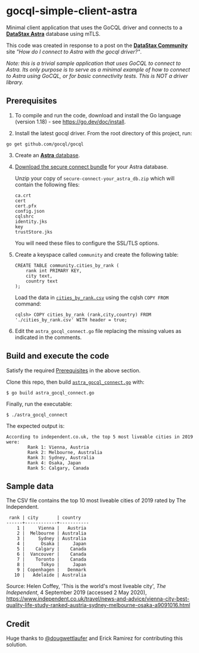 # gocql-simple-client-astra
Minimal client application that uses the GoCQL driver and connects to a [**DataStax Astra**](https://astra.datastax.com/) database using mTLS. 

This code was created in response to a post on the [**DataStax Community**](https://community.datastax.com/) site _"How do I connect to Astra with the gocql driver?"_.

*Note: this is a trivial sample application that uses GoCQL to connect to Astra. Its only purpose is to serve as a minimal example of how to connect to Astra using GoCQL, or for basic connectivity tests. This is NOT a driver library.*

## Prerequisites
1. To compile and run the code, download and install the Go language (version 1.18) - see https://go.dev/doc/install.

2. Install the latest gocql driver. From the root directory of this project, run:

```go get github.com/gocql/gocql```

3. Create an [**Astra** database](https://astra.datastax.com). 

4. [Download the secure connect bundle](https://docs.datastax.com/en/astra/aws/doc/dscloud/astra/dscloudObtainingCredentials.html) for your Astra database.

   Unzip your copy of `secure-connect-your_astra_db.zip` which will contain the following files:
   ```
   ca.crt
   cert
   cert.pfx
   config.json
   cqlshrc
   identity.jks
   key
   trustStore.jks
   ```

   You will need these files to configure the SSL/TLS options.

5. Create a keyspace called `community` and create the following table:

    ```
    CREATE TABLE community.cities_by_rank (
        rank int PRIMARY KEY,
        city text,
        country text
    );
    ```
   
   Load the data in [`cities_by_rank.csv`](cities_by_rank.csv) using the cqlsh `COPY FROM` command:
   ```
   cqlsh> COPY cities_by_rank (rank,city,country) FROM './cities_by_rank.csv' WITH header = true;
   ```
6. Edit the `astra_gocql_connect.go` file replacing the missing values as indicated in the comments.


## Build and execute the code
Satisfy the required [Prerequisites](#prerequisites) in the above section.

Clone this repo, then build [`astra_gocql_connect.go`](astra_gocql_connect.go) with:
```
$ go build astra_gocql_connect.go
```

Finally, run the executable:
```
$ ./astra_gocql_connect
```

The expected output is:
```
According to independent.co.uk, the top 5 most liveable cities in 2019 were:
        Rank 1: Vienna, Austria
        Rank 2: Melbourne, Australia
        Rank 3: Sydney, Australia
        Rank 4: Osaka, Japan
        Rank 5: Calgary, Canada
```

## Sample data
The CSV file contains the top 10 most liveable cities of 2019 rated by The Independent.
```
 rank | city       | country
------+------------+-----------
    1 |     Vienna |   Austria
    2 |  Melbourne | Australia
    3 |     Sydney | Australia
    4 |      Osaka |     Japan
    5 |    Calgary |    Canada
    6 |  Vancouver |    Canada
    7 |    Toronto |    Canada
    8 |      Tokyo |     Japan
    9 | Copenhagen |   Denmark
   10 |   Adelaide | Australia
```

Source: Helen Coffey, 'This is the world's most liveable city', _The Independent_, 4 September 2019 (accessed 2 May 2020), https://www.independent.co.uk/travel/news-and-advice/vienna-city-best-quality-life-study-ranked-austria-sydney-melbourne-osaka-a9091016.html

## Credit
Huge thanks to [@dougwettlaufer](https://github.com/dougwettlaufer) and Erick Ramirez for contributing this solution.
